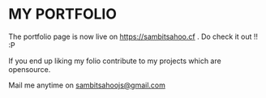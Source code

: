 # MY PORTFOLIO 
The portfolio page is now live on  https://sambitsahoo.cf . Do check it out !! :P

If you end up liking my folio contribute to my projects which are opensource.

Mail me anytime on sambitsahoojs@gmail.com
